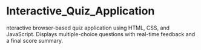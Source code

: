 # Interactive_Quiz_Application
nteractive browser-based quiz application using HTML, CSS, and JavaScript. Displays multiple-choice questions with real-time feedback and a final score summary.
